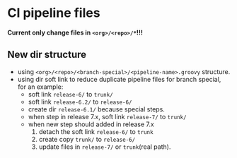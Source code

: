 # CI pipeline files

**Current only change files in `<org>/<repo>/*`!!!**
## New dir structure

- using `<org>/<repo>/<branch-special>/<pipeline-name>.groovy` structure.
- using dir soft link to reduce duplicate pipeline files for branch special, for an example: 
  - soft link `release-6/` to `trunk/`
  - soft link `release-6.2/` to `release-6/`
  - create dir `release-6.1/` because special steps.
  - when step in release 7.x, soft link `release-7/` to `trunk/`
  - when new step should added in release 7.x
    1. detach the soft link `release-6/` to `trunk`
    2. create copy `trunk/` to `release-6/`
    3. update files in `release-7/` or `trunk`(real path).

